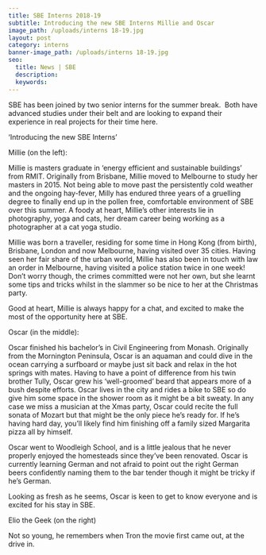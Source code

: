 ```yaml
---
title: SBE Interns 2018-19
subtitle: Introducing the new SBE Interns Millie and Oscar
image_path: /uploads/interns 18-19.jpg
layout: post
category: interns
banner-image_path: /uploads/interns 18-19.jpg
seo:
  title: News | SBE
  description:
  keywords:
---
```


SBE has been joined by two senior interns for the summer break.  Both have advanced studies under their belt and are looking to expand their experience in real projects for their time here. 

‘Introducing the new SBE Interns’

Millie (on the left):

Millie is masters graduate in ‘energy efficient and sustainable buildings’ from RMIT. Originally from Brisbane, Millie moved to Melbourne to study her masters in 2015. Not being able to move past the persistently cold weather and the ongoing hay-fever, Milly has endured three years of a gruelling degree to finally end up in the pollen free, comfortable environment of SBE over this summer. A foody at heart, Millie’s other interests lie in photography, yoga and cats, her dream career being working as a photographer at a cat yoga studio.

Millie was born a traveller, residing for some time in Hong Kong (from birth), Brisbane, London and now Melbourne, having visited over 35 cities. Having seen her fair share of the urban world, Millie has also been in touch with law an order in Melbourne, having visited a police station twice in one week! Don’t worry though, the crimes committed were not her own, but she learnt some tips and tricks whilst in the slammer so be nice to her at the Christmas party.

Good at heart, Millie is always happy for a chat, and excited to make the most of the opportunity here at SBE.

Oscar (in the middle):

Oscar finished his bachelor’s in Civil Engineering from Monash. Originally from the Mornington Peninsula, Oscar is an aquaman and could dive in the ocean carrying a surfboard or maybe just sit back and relax in the hot springs with mates. Having to have a point of difference from his twin brother Tully, Oscar grew his ‘well-groomed’ beard that appears more of a bush despite efforts. Oscar lives in the city and rides a bike to SBE so do give him some space in the shower room as it might be a bit sweaty. In any case we miss a musician at the Xmas party, Oscar could recite the full sonata of Mozart but that might be the only piece he’s ready for. If he’s having hard day, you’ll likely find him finishing off a family sized Margarita pizza all by himself.

Oscar went to Woodleigh School, and is a little jealous that he never properly enjoyed the homesteads since they’ve been renovated. Oscar is currently learning German and not afraid to point out the right German beers confidently naming them to the bar tender though it might be tricky if he’s German.

Looking as fresh as he seems, Oscar is keen to get to know everyone and is excited for his stay in SBE.

Elio the Geek (on the right)

Not so young, he remembers when Tron the movie first came out, at the drive in.